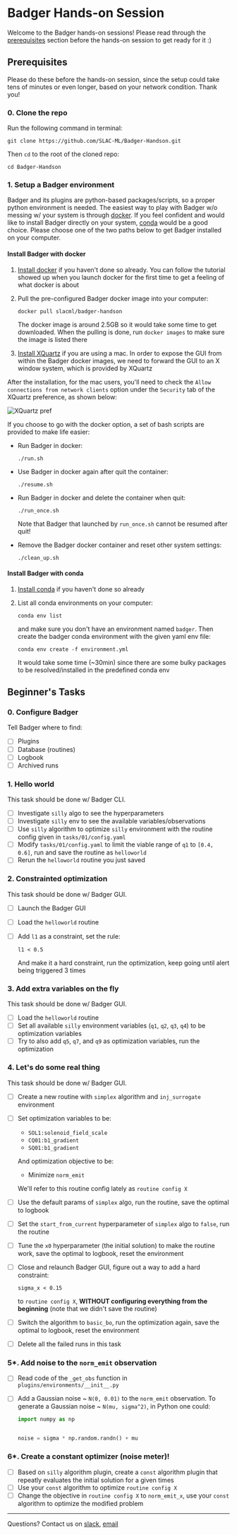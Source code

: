 # Badger Hands-on Session

Welcome to the Badger hands-on sessions! Please read through the [prerequisites](#prerequisites) section before the hands-on session to get ready for it :)

## Prerequisites

Please do these before the hands-on session, since the setup could take tens of minutes or even longer, based on your network condition. Thank you!

### 0. Clone the repo

Run the following command in terminal:

```
git clone https://github.com/SLAC-ML/Badger-Handson.git
```

Then `cd` to the root of the cloned repo:

```
cd Badger-Handson
```

### 1. Setup a Badger environment

Badger and its plugins are python-based packages/scripts, so a proper python environment is needed. The easiest way to play with Badger w/o messing w/ your system is through [docker](https://www.docker.com/). If you feel confident and would like to install Badger directly on your system, [conda](https://docs.conda.io/en/latest/) would be a good choice. Please choose one of the two paths below to get Badger installed on your computer.

#### Install Badger with docker

1. [Install docker](https://docs.docker.com/get-docker/) if you haven't done so already. You can follow the tutorial showed up when you launch docker for the first time to get a feeling of what docker is about
2. Pull the pre-configured Badger docker image into your computer:

    ```
    docker pull slacml/badger-handson
    ```

    The docker image is around 2.5GB so it would take some time to get downloaded. When the pulling is done, run `docker images` to make sure the image is listed there
3. [Install XQuartz](https://www.xquartz.org/) if you are using a mac. In order to expose the GUI from within the Badger docker images, we need to forward the GUI to an X window system, which is provided by XQuartz

After the installation, for the mac users, you'll need to check the `Allow connections from network clients` option under the `Security` tab of the XQuartz preference, as shown below:

![XQuartz pref](images/XQuartz_pref.png)

If you choose to go with the docker option, a set of bash scripts are provided to make life easier:

- Run Badger in docker:

    ```
    ./run.sh
    ```

- Use Badger in docker again after quit the container:

    ```
    ./resume.sh
    ```

- Run Badger in docker and delete the container when quit:

    ```
    ./run_once.sh
    ```

    Note that Badger that launched by `run_once.sh` cannot be resumed after quit!

- Remove the Badger docker container and reset other system settings:

    ```
    ./clean_up.sh
    ```

#### Install Badger with conda

1. [Install conda](https://docs.conda.io/projects/conda/en/latest/user-guide/install/index.html#regular-installation) if you haven't done so already
2. List all conda environments on your computer:

    ```
    conda env list
    ```

    and make sure you don't have an environment named `badger`. Then create the badger conda environment with the given yaml env file:

    ```
    conda env create -f environment.yml
    ```

    It would take some time (~30min) since there are some bulky packages to be resolved/installed in the predefined conda env

## Beginner's Tasks

### 0. Configure Badger

Tell Badger where to find:

- [ ] Plugins
- [ ] Database (routines)
- [ ] Logbook
- [ ] Archived runs

### 1. Hello world

This task should be done w/ Badger CLI.

- [ ] Investigate `silly` algo to see the hyperparameters
- [ ] Investigate `silly` env to see the available variables/observations
- [ ] Use `silly` algorithm to optimize `silly` environment with the routine config given in `tasks/01/config.yaml`
- [ ] Modify `tasks/01/config.yaml` to limit the viable range of `q1` to `[0.4, 0.6]`, run and save the routine as `helloworld`
- [ ] Rerun the `helloworld` routine you just saved

### 2. Constrainted optimization

This task should be done w/ Badger GUI.

- [ ] Launch the Badger GUI
- [ ] Load the `helloworld` routine
- [ ] Add `l1` as a constraint, set the rule:

    ```
    l1 < 0.5
    ```

    And make it a hard constraint, run the optimization, keep going until alert being triggered 3 times

### 3. Add extra variables on the fly

This task should be done w/ Badger GUI.

- [ ] Load the `helloworld` routine
- [ ] Set all available `silly` environment variables (`q1`, `q2`, `q3`, `q4`) to be optimization variables
- [ ] Try to also add `q5`, `q7`, and `q9` as optimization variables, run the optimization

### 4. Let's do some real thing

This task should be done w/ Badger GUI.

- [ ] Create a new routine with `simplex` algorithm and `inj_surrogate` environment
- [ ] Set optimization variables to be:

    - `SOL1:solenoid_field_scale`
    - `CQ01:b1_gradient`
    - `SQ01:b1_gradient`

    And optimization objective to be:

    - Minimize `norm_emit`

    We'll refer to this routine config lately as `routine config X`
- [ ] Use the default params of `simplex` algo, run the routine, save the optimal to logbook
- [ ] Set the `start_from_current` hyperparameter of `simplex` algo to `false`, run the routine
- [ ] Tune the `x0` hyperparameter (the initial solution) to make the routine work, save the optimal to logbook, reset the environment
- [ ] Close and relaunch Badger GUI, figure out a way to add a hard constraint:

    ```
    sigma_x < 0.15
    ```

    to `routine config X`, **WITHOUT configuring everything from the beginning** (note that we didn't save the routine)
- [ ] Switch the algorithm to `basic_bo`, run the optimization again, save the optimal to logbook, reset the environment
- [ ] Delete all the failed runs in this task

### 5*. Add noise to the `norm_emit` observation

- [ ] Read code of the `_get_obs` function in `plugins/environments/__init__.py`
- [ ] Add a Gaussian noise ~ `N(0, 0.01)` to the `norm_emit` observation. To generate a Gaussian noise ~ `N(mu, sigma^2)`, in Python one could:

    ```python
    import numpy as np


    noise = sigma * np.random.randn() + mu
    ```

### 6*. Create a constant optimizer (noise meter)!

- [ ] Based on `silly` algorithm plugin, create a `const` algorithm plugin that repeatly evaluates the initial solution for a given times
- [ ] Use your `const` algorithm to optimize `routine config X`
- [ ] Change the objective in `routine config X` to `norm_emit_x`, use your `const` algorithm to optimize the modified problem

---

Questions? Contact us on [slack](https://join.slack.com/share/enQtMzE2MjQ2OTI5MzY5OC00NzdkODkxY2NjN2IzYjIxOTBiMTBkMTQwMTVhYTYxOTc2NWEyYjczYTI2YjNkZjk4MzgzM2EyODJjNGY1YzE1), [email](mailto:zhezhang@slac.stanford.edu)
